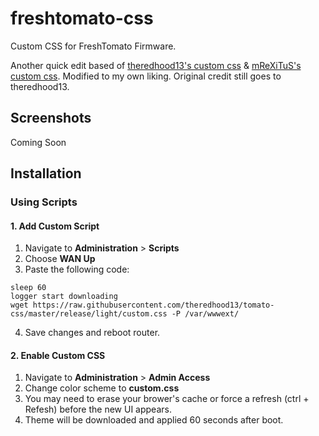 # freshtomato-css
Custom CSS for FreshTomato Firmware.

Another quick edit based of [theredhood13's custom css](https://github.com/theredhood13/tomato-css) & [mReXiTuS's custom css](https://github.com/mReXiTuS/tomato-design). 
Modified to my own liking.
Original credit still goes to theredhood13.

## Screenshots
Coming Soon

## Installation

### Using Scripts

#### 1. Add Custom Script
1. Navigate to __Administration__ > __Scripts__
2. Choose __WAN Up__
3. Paste the following code: 

```
sleep 60
logger start downloading
wget https://raw.githubusercontent.com/theredhood13/tomato-css/master/release/light/custom.css -P /var/wwwext/
```

4. Save changes and reboot router. 

#### 2. Enable Custom CSS
1. Navigate to __Administration__ > __Admin Access__
2. Change color scheme to __custom.css__
4. You may need to erase your brower's cache or force a refresh (ctrl + Refesh) before the new UI appears.
5. Theme will be downloaded and applied 60 seconds after boot.
